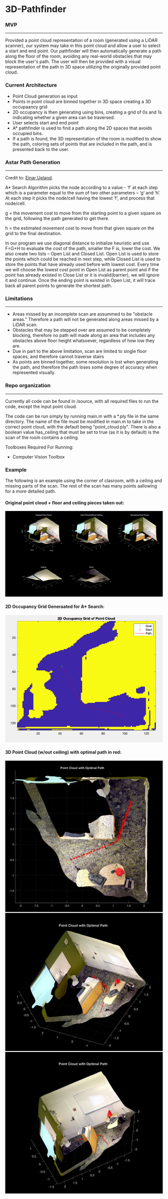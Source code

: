 # 3D-Pathfinder

### MVP
** **
Provided a point cloud representation of a room (generated using a LiDAR scanner), our system may take in this point cloud and allow a user to select a start and end point. Our pathfinder will then automatically generate a path along the floor of the room, avoiding any real-world obstacles that may block the user's path. The user will then be provided with a visual representation of the path in 3D space utilizing the originally provided point cloud.  

### Current Architecture
- Point Cloud generation as input
- Points in point cloud are binned together in 3D space creating a 3D occupaancy grid
- 2D occupancy is then generating using bins, creating a grid of 0s and 1s indicating whether a given area can be traversed.
- User selects start and end point
- A* pathfinder is used to find a path along the 2D spaces that avoids occupied bins.
- If a path is found, the 3D representation of the room is modified to show the path, coloring sets of points that are included in the path, and is presented back to the user.

### Astar Path Generation
** **
Credit to: [Einar Ueland](https://github.com/EinarUeland/Astar-Algorithm).

A* Search Algorithm picks the node according to a value - ‘f’ at each step which is a parameter equal to the sum of two other parameters – ‘g’ and ‘h’. At each step it picks the node/cell having the lowest ‘f’, and process that node/cell.

g = the movement cost to move from the starting point to a given square on the grid, following the path generated to get there. 

h = the estimated movement cost to move from that given square on the grid to the final destination. 

In our program we use diagonal distance to initialize heuristic and use F=G+H to evaluate the cost of the path, smaller the F is, lower the cost.
We also create two lists – Open List and Closed List. Open List is used to store the points which could be reached in next step, while Closed List is used to store the points that have already used before with lowest cost. Every time we will choose the lowest cost point in Open List as parent point and if the point has already existed in Close List or it is invalid(barrier), we will ignore it and continue. Once the ending point is existed in Open List, it will trace back all parent points to generate the shortest path.


### Limitations
** **
- Areas missed by an incomplete scan are assummed to be "obstacle areas." Therefore a path will not be generated along areas missed by a LiDAR scan. 
- Obstacles that may be stepped over are assumed to be completely blocking, therefore no path will made along an area that includes any obstacles above floor height whatsoever, regardless of how low they are. 
- Due in part to the above limitation, scan are limited to single floor spaces, and therefore cannot traverse stairs
- As points are binned together, some resolution is lost when generating the path, and therefore the path loses some degree of accuracy when represented visually.

### Repo organization
** **
Currently all code can be found in /source, with all required files to run the code, except the input point cloud.

The code can be run simply by running main.m with a *.ply file in the same directory. The name of the file must be modified in main.m to take in the correct point cloud, with the default being "point_cloud.ply". There is also a boolean value has_ceiling that must be set to true (as it is by default) is the scan of the room contains a ceiling.

Toolboxes Required For Running:
- Computer Vision Toolbox

### Example

The following is an example using the corner of clasroom, with a ceiling and missing parts of the scan. The rest of the scan has many points aallowing for a more detailed path.

#### Original point cloud + floor and ceiling pieces taken out:

![figure1](./images/pc1_layout1.png)


#### 2D Occupancy Grid Generaated for A* Search:

![figure2](./images/pc1_occgrid1.png)



#### 3D Point Cloud (w/out ceiling) with optimal path in red:

![figure3](./images/pc1_path1.png)
![figure4](./images/pc1_path2.png)
![figure5](./images/pc1_path3.png)

